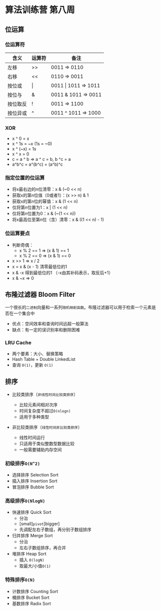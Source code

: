 # 算法训练营 第八周

## 位运算

### 位运算符

| 含义     | 运算符 | 备注                 |
| -------- | ------ | -------------------- |
| 左移     | \>>    | 0011 => 0110         |
| 右移     | <<     | 0110 => 0011         |
| 按位或   | \|     | 0011 \| 1011 => 1011 |
| 按位与   | &      | 0011 & 1011 => 0011  |
| 按位取反 | !      | 0011 => 1100         |
| 按位异或 | ^      | 0011 ^ 1011 => 1000  |

### XOR

- x ^ 0 = x
- x ^ 1s = ~x (1s = ~0)
- x ^ (~x) = 1s
- x ^ x = 0
- c = a ^ b => a ^ c = b, b ^c = a
- a^b^c = a^(b^c) = (a^b)^c

### 指定位置的位运算

- 将x最右边的n位清零：x & (~0 << n)
- 获取x的第n位值（0或者1）：(x >> n) & 1
- 获取x的第n位的幂值：x & (1 << n)
- 仅将第n位置为1：x | (1 << n)
- 仅将第n位置为0：x & (~(1 << n))
- 将x最高位至第n位（含）清零：x & ((1 << n) - 1)

### 位运算要点

- 判断奇偶：
  - x % 2 == 1 => (x & 1) == 1
  - x % 2 == 0 => (x & 1) == 0
- x >> 1 => x / 2
- x = x & (x - 1) 清零最低位的1
- x & -x 得到最低位的1 （-x由其补码表示，取反后+1）
- x & ~x => 0

## 布隆过滤器 Bloom Filter

一个很长的`二进制`向量和一系列`随机映射函数`。布隆过滤器可以用于检索一个元素是否在一个集合中

- 优点：空间效率和查询时间远超一般算法
- 缺点：有一定的误识别率和删除困难

### LRU Cache

- 两个要素：大小、替换策略
- Hash Table + Double LinkedList
- 查询 `O(1)`，更新 `O(1)`

## 排序

- 比较类排序（`非线性时间比较类排序`）
  - 比较元素间相对次序
  - 时间复杂度不超过`O(nlogn)`
  - 适用于多种类型

- 非比较类排序（`线性时间非比较类排序`）
  - 线性时间运行
  - 只适用于类似整数型数据比较
  - 一般需要辅助内存空间

### 初级排序`O(N^2)`

- 选择排序 Selection Sort
- 插入排序 Insertion Sort
- 冒泡排序 Bubble Sort

### 高级排序`O(NlogN)`

- 快速排序 Quick Sort
  - 分治
  - [small]`pivot`[bigger]
  - 先调配左右子数组，再分别子数组排序
- 归并排序 Merge Sort
  - 分治
  - 左右子数组排序，再合并
- 堆排序 Heap Sort
  - 插入 `O(logN)`
  - 取最大/小值`O(1)`

### 特殊排序`O(N)`

- 计数排序 Counting Sort
- 桶排序 Bucket Sort
- 基数排序 Radix Sort